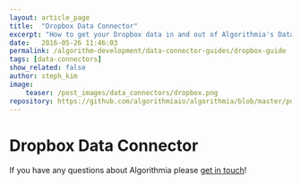 ```yaml
---
layout: article_page
title:  "Dropbox Data Connector"
excerpt: "How to get your Dropbox data in and out of Algorithmia's Data API"
date:   2016-05-26 11:46:03
permalink: /algorithm-development/data-connector-guides/dropbox-guide
tags: [data-connectors]
show_related: false
author: steph_kim
image:
    teaser: /post_images/data_connectors/dropbox.png
repository: https://github.com/algorithmiaio/algorithmia/blob/master/public/images/connectors/dropbox.png
---
```


# Dropbox Data Connector



If you have any questions about Algorithmia please <a href="mailto:support@algorithmia.com">get in touch</a>!